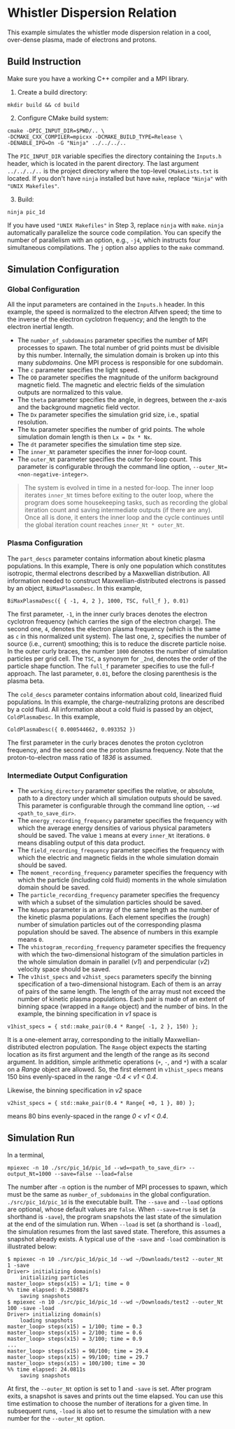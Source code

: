 # Whistler Dispersion Relation

This example simulates the whistler mode dispersion relation in a cool, over-dense plasma, made of electrons and
protons.

## Build Instruction

Make sure you have a working C++ compiler and a MPI library.

1. Create a build directory:

```
mkdir build && cd build
```

2. Configure CMake build system:

```
cmake -DPIC_INPUT_DIR=$PWD/.. \
-DCMAKE_CXX_COMPILER=mpicxx -DCMAKE_BUILD_TYPE=Release \
-DENABLE_IPO=On -G "Ninja" ../../../..
```

The `PIC_INPUT_DIR` variable specifies the directory containing the `Inputs.h` header, which is located in the parent
directory. The last argument `../../../..` is the project directory where the top-level `CMakeLists.txt` is located. If
you don't have `ninja` installed but have `make`, replace `"Ninja"` with `"UNIX Makefiles"`.

3. Build:

```
ninja pic_1d
```

If you have used `"UNIX Makefiles"` in Step 3, replace `ninja` with `make`. `ninja` automatically parallelize the source
code compilation. You can specify the number of parallelism with an option, e.g., `-j4`, which instructs four
simultaneous compilations. The `j` option also applies to the `make` command.

## Simulation Configuration

### Global Configuration

All the input parameters are contained in the `Inputs.h` header. In this example, the speed is normalized to the
electron Alfven speed; the time to the inverse of the electron cyclotron frequency; and the length to the electron
inertial length.

* The `number_of_subdomains` parameter specifies the number of MPI processes to spawn. The total number of grid points
  must be divisible by this number. Internally, the simulation domain is broken up into this many *subdomains*. One MPI
  process is responsible for one subdomain.
* The `c` parameter specifies the light speed.
* The `O0` parameter specifies the magnitude of the uniform background magnetic field. The magnetic and electric fields
  of the simulation outputs are normalized to this value.
* The `theta` parameter specifies the angle, in degrees, between the *x*-axis and the background magnetic field vector.
* The `Dx` parameter specifies the simulation grid size, i.e., spatial resolution.
* The `Nx` parameter specifies the number of grid points. The whole simulation domain length is then `Lx = Dx * Nx`.
* The `dt` parameter specifies the simulation time step size.
* The `inner_Nt` parameter specifies the inner for-loop count.
* The `outer_Nt` parameter specifies the outer for-loop count. This parameter is configurable through the command line
  option, `--outer_Nt=<non-negative-integer>`.

> The system is evolved in time in a nested for-loop.
> The inner loop iterates `inner_Nt` times before exiting to the outer loop, where
> the program does some housekeeping tasks, such as recording the global iteration count
> and saving intermediate outputs (if there are any). Once all is done, it enters the inner loop and
> the cycle continues until the global iteration count reaches `inner_Nt * outer_Nt`.

### Plasma Configuration

The `part_descs` parameter contains information about kinetic plasma populations. In this example, There is only one
population which constitutes isotropic, thermal electrons described by a Maxwellian distribution. All information needed
to construct Maxwellian-distributed electrons is passed by an object, `BiMaxPlasmaDesc`. In this example,

```
BiMaxPlasmaDesc({ { -1, 4, 2 }, 1000, TSC, full_f }, 0.01)
```

The first parameter, `-1`, in the inner curly braces denotes the electron cyclotron frequency (which carries the sign of
the electron charge). The second one, `4`, denotes the electron plasma frequency (which is the same as `c` in this
normalized unit system). The last one, `2`, specifies the number of source (i.e., current) smoothing; this is to reduce
the discrete particle noise. In the outer curly braces, the number `1000` denotes the number of simulation particles per
grid cell. The `TSC`, a synonym for `_2nd`, denotes the order of the particle shape function. The `full_f` parameter
specifies to use the full-f approach. The last parameter, `0.01`, before the closing parenthesis is the plasma beta.

The `cold_descs` parameter contains information about cold, linearized fluid populations. In this example, the
charge-neutralizing protons are described by a cold fluid. All information about a cold fluid is passed by an
object, `ColdPlasmaDesc`. In this example,

```
ColdPlasmaDesc({ 0.000544662, 0.093352 })
```

The first parameter in the curly braces denotes the proton cyclotron frequency, and the second one the proton plasma
frequency. Note that the proton-to-electron mass ratio of *1836* is assumed.

### Intermediate Output Configuration

* The `working_directory` parameter specifies the relative, or absolute, path to a directory under which all simulation
  outputs should be saved. This parameter is configurable through the command line option, `--wd <path_to_save_dir>`.
* The `energy_recording_frequency` parameter specifies the frequency with which the average energy densities of various
  physical parameters should be saved. The value `1` means at every `inner_Nt` iterations. `0` means disabling output of
  this data product.
* The `field_recording_frequency` parameter specifies the frequency with which the electric and magnetic fields in the
  whole simulation domain should be saved.
* The `moment_recording_frequency` parameter specifies the frequency with which the particle (including cold fluid)
  moments in the whole simulation domain should be saved.
* The `particle_recording_frequency` parameter specifies the frequency with which a subset of the simulation particles
  should be saved.
* The `Ndumps` parameter is an array of the same length as the number of the kinetic plasma populations. Each element
  specifies the (rough) number of simulation particles out of the corresponding plasma population should be saved. The
  absence of numbers in this example means `0`.
* The `vhistogram_recording_frequency` parameter specifies the frequency with which the two-dimensional histogram of the
  simulation particles in the whole simulation domain in parallel (*v1*) and perpendicular (*v2*) velocity space should
  be saved.
* The `v1hist_specs` and `v2hist_specs` parameters specify the binning specification of a two-dimensional histogram.
  Each of them is an array of pairs of the same length. The length of the array must not exceed the number of kinetic
  plasma populations. Each pair is made of an extent of binning space (wrapped in a `Range` object) and the number of
  bins. In the example, the binning specification in *v1* space is

```
v1hist_specs = { std::make_pair(0.4 * Range{ -1, 2 }, 150) };
```

It is a one-element array, corresponding to the initially Maxwellian-distributed electron population. The `Range` object
expects the starting location as its first argument and the length of the range as its second argument. In addition,
simple arithmetic operations (`+`, `-`, and `*`) with a scalar on a *Range* object are allowed. So, the first element
in `v1hist_specs` means 150 bins evenly-spaced in the range *-0.4 < v1 < 0.4*.

Likewise, the binning specification in *v2* space

```
v2hist_specs = { std::make_pair(0.4 * Range{ +0, 1 }, 80) };
```

means 80 bins evenly-spaced in the range *0 < v1 < 0.4*.

## Simulation Run

In a terminal,

```
mpiexec -n 10 ./src/pic_1d/pic_1d --wd=<path_to_save_dir> --output_Nt=1000 --save=false --load=false
```

The number after `-n` option is the number of MPI processes to spawn, which must be the same as `number_of_subdomains`
in the global configuration. `./src/pic_1d/pic_1d` is the executable built. The `--save` and `--load` options are
optional, whose default values are `false`. When `--save=true` is set (a shorthand is `-save`), the program snapshots
the last state of the simulation at the end of the simulation run. When `--load` is set (a shorthand is `-load`), the
simulation resumes from the last saved state. Therefore, this assumes a snapshot already exists. A typical use of
the `-save` and `-load` combination is illustrated below:

```
$ mpiexec -n 10 ./src/pic_1d/pic_1d --wd ~/Downloads/test2 --outer_Nt 1 -save
Driver> initializing domain(s)
	initializing particles
master_loop> steps(x15) = 1/1; time = 0
%% time elapsed: 0.250887s
	saving snapshots
$ mpiexec -n 10 ./src/pic_1d/pic_1d --wd ~/Downloads/test2 --outer_Nt 100 -save -load
Driver> initializing domain(s)
	loading snapshots
master_loop> steps(x15) = 1/100; time = 0.3
master_loop> steps(x15) = 2/100; time = 0.6
master_loop> steps(x15) = 3/100; time = 0.9
...
master_loop> steps(x15) = 98/100; time = 29.4
master_loop> steps(x15) = 99/100; time = 29.7
master_loop> steps(x15) = 100/100; time = 30
%% time elapsed: 24.0811s
	saving snapshots
```

At first, the `--outer_Nt` option is set to 1 and `-save` is set. After program exits, a snapshot is saves and prints
out the time elapsed. You can use this time estimation to choose the number of iterations for a given time. In
subsequent runs, `-load` is also set to resume the simulation with a new number for the `--outer_Nt` option.
